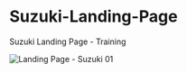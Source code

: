# Suzuki-Landing-Page
Suzuki Landing Page - Training

![Landing Page - Suzuki 01](https://user-images.githubusercontent.com/116523494/223222103-637ff193-afd7-4e20-853b-c63979fb03e7.png)
